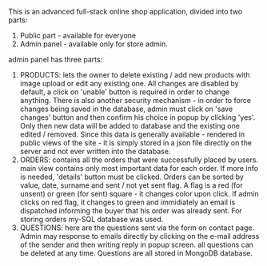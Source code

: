 

This is an advanced full-stack online shop application, divided into two parts:
1. Public part - available for everyone
2. Admin panel - available only for store admin. 

admin panel has three parts:
1. PRODUCTS:
 lets the owner to delete existing / add new products with image upload or edit any existing one. All changes are disabled by default, a click on 'unable' button is required in order to change anything. There is also another security mechanism - in order to force changes being saved in the database, admin must click on 'save changes' button and then confirm his choice in popup by clicking 'yes'. Only then new data will be added to database and the existing one edited / removed. Since this data is generally available - rendered in public views of the site - it is simply stored in a json file directly on the server and not ever written into the database.
 2. ORDERS:
 contains all the orders that were successfully placed by users. main view contains only most important data for each order. If more info is needed, 'details' button must be clicked. Orders can be sorted by value, date, surname and sent / not yet sent flag. A flag is a red (for unsent) or green (for sent) square - it changes color upon click. If admin clicks on red flag, it changes to green and immidiately an email is dispatched informing the buyer that his order was already sent. For storing orders my-SQL database was used.
 3. QUESTIONS:
 here are the questions sent via the form on contact page. Admin may response to emails directly by clicking on the e-mail address of the sender and then writing reply in popup screen. all questions can be deleted at any time. Questions are all stored in MongoDB database. 